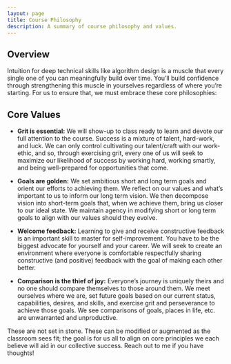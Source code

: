 ```yaml
---
layout: page
title: Course Philosophy
description: A summary of course philosophy and values.
---
```


## Overview

Intuition for deep technical skills like algorithm design is a muscle that every single one of you can meaningfully build over time. You’ll build confidence through strengthening this muscle in yourselves regardless of where you’re starting. For us to ensure that, we must embrace these core philosophies:

## Core Values

- **Grit is essential:** We will show-up to class ready to learn and devote our full attention to the course. Success is a mixture of talent, hard-work, and luck. We can only control cultivating our talent/craft with our work-ethic, and so, through exercising grit, every one of us will seek to maximize our likelihood of success by working hard, working smartly, and being well-prepared for opportunities that come.

- **Goals are golden:** We set ambitious short and long term goals and orient our efforts to achieving them. We reflect on our values and what’s important to us to inform our long term vision. We then decompose vision into short-term goals that, when we achieve them, bring us closer to our ideal state. We maintain agency in modifying short or long term goals to align with our values should they evolve.

- **Welcome feedback:** Learning to give and receive constructive feedback is an important skill to master for self-improvement. You have to be the biggest advocate for yourself and your career. We will seek to create an environment where everyone is comfortable respectfully sharing constructive (and positive) feedback with the goal of making each other better. 

- **Comparison is the thief of joy:** Everyone’s journey is uniquely theirs and no one should compare themselves to those around them. We meet ourselves where we are, set future goals based on our current status, capabilities, desires, and skills, and exercise grit and perseverance to achieve those goals. We see comparisons of goals, places in life, etc. are unwarranted and unproductive.


These are not set in stone. These can be modified or augmented as the classroom sees fit; the goal is for us all to align on core principles we each believe will aid in our collective success. Reach out to me if you have thoughts!

